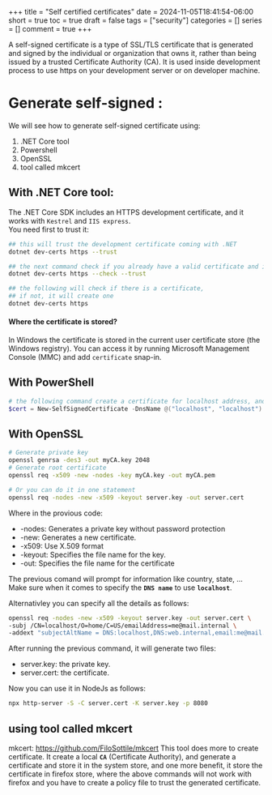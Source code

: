 +++
title = "Self certified certificates"
date = 2024-11-05T18:41:54-06:00
short = true
toc = true
draft = false
tags = ["security"]
categories = []
series = []
comment = true
+++

A self-signed certificate is a type of SSL/TLS certificate that is generated and signed by the individual or organization that owns it, rather than being issued by a trusted Certificate Authority (CA). It is used inside development process to use https on your development server or on developer machine.

# Generate self-signed :
We will see how to generate self-signed certificate using:  

1. .NET Core tool
2. Powershell
3. OpenSSL
4. tool called mkcert

## With .NET Core tool:

The .NET Core SDK includes an HTTPS development certificate, and it works with `Kestrel` and `IIS express`.  
You need first to trust it:  

```bash
## this will trust the development certificate coming with .NET
dotnet dev-certs https --trust

## the next command check if you already have a valid certificate and if trusted
dotnet dev-certs https --check --trust

## the following will check if there is a certificate, 
## if not, it will create one
dotnet dev-certs https
```

#### Where the certificate is stored?
In Windows the certificate is stored in the current user certificate store (the Windows registry). You can access it by running Microsoft Management Console (MMC) and add `certificate` snap-in.



## With PowerShell

```powershell
# the following command create a certificate for localhost address, and store it in local machine store, under personal store
$cert = New-SelfSignedCertificate -DnsName @("localhost", "localhost") -CertStoreLocation "cert:\LocalMachine\My";
```


## With OpenSSL

```bash
# Generate private key
openssl genrsa -des3 -out myCA.key 2048
# Generate root certificate
openssl req -x509 -new -nodes -key myCA.key -out myCA.pem

# Or you can do it in one statement
openssl req -nodes -new -x509 -keyout server.key -out server.cert
```

Where in the provious code:

* -nodes: Generates a private key without password protection
* -new: Generates a new certificate.
* -x509: Use X.509 format
* -keyout: Specifies the file name for the key.
* -out: Specifies the file name for the certificate

The previous comand will prompt for information like country, state, ...  
Make sure when it comes to specify the **`DNS name`** to use **`localhost`**.  

Alternativley you can specify all the details as follows:  

```bash
openssl req -nodes -new -x509 -keyout server.key -out server.cert \
-subj /CN=localhost/O=home/C=US/emailAddress=me@mail.internal \
-addext "subjectAltName = DNS:localhost,DNS:web.internal,email:me@mail.internal" \
```

After running the previous command, it will generate two files:  

* server.key: the private key.
* server.cert: the certificate.

Now you can use it in NodeJs as follows:  

```bash
npx http-server -S -C server.cert -K server.key -p 8080
```

## using tool called mkcert
mkcert: https://github.com/FiloSottile/mkcert
This tool does more to create certificate. It create a local **`CA`** (Certificate Authority), and generate a certificate and store it in the system store, and one more benefit, it store the certificate in firefox store, where the above commands will not work with firefox and you have to create a policy file to trust the generated certificate.

